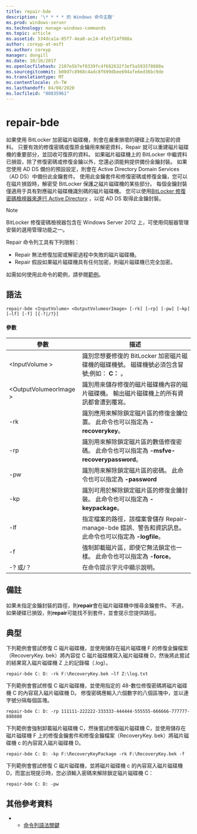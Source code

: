 ```yaml
---
title: repair-bde
description: '\* * * * 的 Windows 命令主題'
ms.prod: windows-server
ms.technology: manage-windows-commands
ms.topic: article
ms.assetid: 534dca1a-05f7-4ea8-ac24-4fe5f14f988a
author: coreyp-at-msft
ms.author: coreyp
manager: dongill
ms.date: 10/16/2017
ms.openlocfilehash: 2107e5b7ef0339fc4f682632f3ef5a593578680a
ms.sourcegitcommit: b00d7c8968c4adc8f699dbee694afe6ed36bc9de
ms.translationtype: MT
ms.contentlocale: zh-TW
ms.lasthandoff: 04/08/2020
ms.locfileid: "80835961"
---
```

# <a name="repair-bde"></a>repair-bde



如果使用 BitLocker 加密磁片磁碟機，則會在嚴重損壞的硬碟上存取加密的資料。 只要有效的修復密碼或復原金鑰用來解密資料，Repair 就可以重建磁片磁碟機的重要部分，並回收可復原的資料。 如果磁片磁碟機上的 BitLocker 中繼資料已損毀，除了修復密碼或修復金鑰以外，您還必須能夠提供備份金鑰封裝。 如果您使用 AD DS 備份的預設設定，則會在 Active Directory Domain Services （AD DS）中備份此金鑰套件。 使用此金鑰套件和修復密碼或修復金鑰，您可以在磁片損毀時，解密受 BitLocker 保護之磁片磁碟機的某些部分。 每個金鑰封裝僅適用于具有對應磁片磁碟機識別碼的磁片磁碟機。 您可以使用[BitLocker 修復密碼檢視器來進行 Active Directory](https://technet.microsoft.com/library/dd875531(v=ws.10).aspx) ，以從 AD DS 取得此金鑰封裝。

> [!NOTE]
> BitLocker 修復密碼檢視器包含在 Windows Server 2012 上，可使用伺服器管理安裝的選用管理功能之一。

Repair 命令列工具有下列限制：
-   Repair 無法修復加密或解密過程中失敗的磁片磁碟機。
-   Repair 假設如果磁片磁碟機具有任何加密，則磁片磁碟機已完全加密。

如需如何使用此命令的範例，請參閱[範例](#BKMK_Examples)。

## <a name="syntax"></a>語法

```
repair-bde <InputVolume> <OutputVolumeorImage> [-rk] [–rp] [-pw] [–kp] [–lf] [-f] [{-?|/?}]
```

#### <a name="parameters"></a>參數

|參數|描述|
|---------|-----------|
|\<InputVolume >|識別您想要修復的 BitLocker 加密磁片磁碟機的磁碟機號。 磁碟機號必須包含冒號;例如： **C：** 。|
|\<OutputVolumeorImage >|識別用來儲存修復的磁片磁碟機內容的磁片磁碟機。 輸出磁片磁碟機上的所有資訊都會遭到覆寫。|
|-rk|識別應用來解除鎖定磁片區的修復金鑰位置。 此命令也可以指定為 **-recoverykey**。|
|-rp|識別用來解除鎖定磁片區的數值修復密碼。 此命令也可以指定為 **-msfve-recoverypassword**。|
|-pw|識別用來解除鎖定磁片區的密碼。 此命令也可以指定為 **-password**|
|-kp|識別可用於解除鎖定磁片區的修復金鑰封裝。 此命令也可以指定為 **-keypackage**。|
|-lf|指定檔案的路徑，該檔案會儲存 Repair-manage-bde 錯誤、警告和資訊訊息。 此命令也可以指定為 **-logfile**。|
|-f|強制卸載磁片區，即使它無法鎖定也一樣。 此命令也可以指定為 **-force**。|
|-? 或/？|在命令提示字元中顯示說明。|

## <a name="remarks"></a>備註

如果未指定金鑰封裝的路徑，則**repair**會在磁片磁碟機中搜尋金鑰套件。 不過，如果硬碟已損毀，則**repair**可能找不到套件，並會提示您提供路徑。

## <a name="examples"></a><a name=BKMK_Examples></a>典型

下列範例會嘗試修復 C 磁片磁碟機，並使用儲存在磁片磁碟機 F 的修復金鑰檔案（RecoveryKey. bek）將內容從 C 磁片磁碟機寫入磁片磁碟機 D，然後將此嘗試的結果寫入磁片磁碟機 Z 上的記錄檔（.log）。
```
repair-bde C: D: -rk F:\RecoveryKey.bek –lf Z:\log.txt
```
下列範例會嘗試修復 C 磁片磁碟機，並使用指定的 48-數位修復密碼將磁片磁碟機 C 的內容寫入磁片磁碟機 D。 修復密碼應輸入六個數字的八個區塊中，並以連字號分隔每個區塊。
```
repair-bde C: D: -rp 111111-222222-333333-444444-555555-666666-777777-888888
```
下列範例會強制卸載磁片磁碟機 C，然後嘗試修復磁片磁碟機 C，並使用儲存在磁片磁碟機 F 上的修復金鑰套件和修復金鑰檔案（RecoveryKey. bek）將磁片磁碟機 c 的內容寫入磁片磁碟機 D。
```
repair-bde C: D: -kp F:\RecoveryKeyPackage -rk F:\RecoveryKey.bek -f
```
下列範例會嘗試修復 C 磁片磁碟機，並將磁片磁碟機 c 的內容寫入磁片磁碟機 D，而當出現提示時，您必須輸入密碼來解除鎖定磁片磁碟機 C：
```
repair-bde C: D: -pw
```

## <a name="additional-references"></a>其他參考資料

-   - [命令列語法關鍵](command-line-syntax-key.md)
